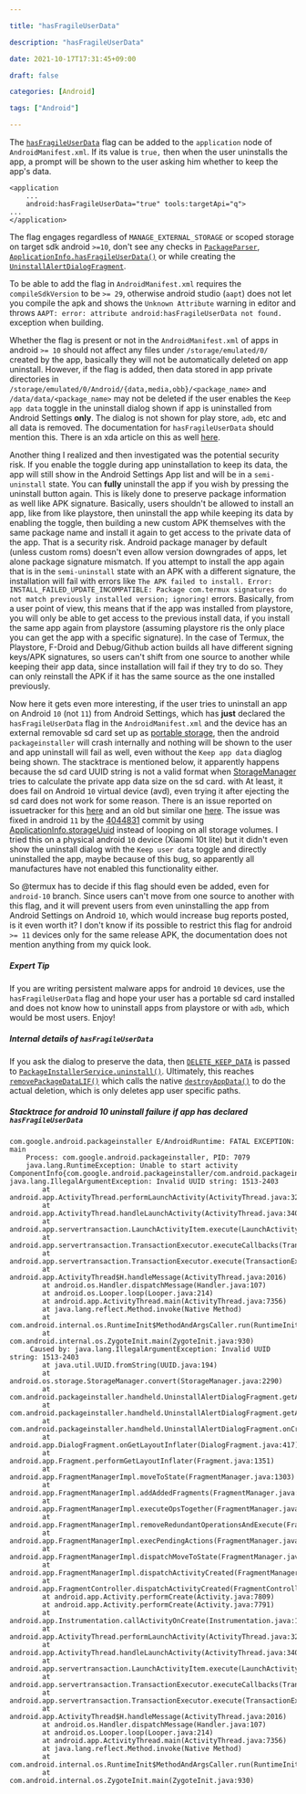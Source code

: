 ```yaml
---

title: "hasFragileUserData"

description: "hasFragileUserData"

date: 2021-10-17T17:31:45+09:00

draft: false

categories: [Android]

tags: ["Android"]

---
```

The [`hasFragileUserData`](https://developer.android.com/guide/topics/manifest/application-element#fragileuserdata) flag can be added to the `application` node of `AndroidManifest.xml`. If its value is `true,` then when the user uninstalls the app, a prompt will be shown to the user asking him whether to keep the app's data.

```
<application
	...
    android:hasFragileUserData="true" tools:targetApi="q">
...
</application>
```

The flag engages regardless of `MANAGE_EXTERNAL_STORAGE` or scoped storage on target sdk android `>=10`, don't see any checks in [`PackageParser`](https://cs.android.com/android/platform/superproject/+/android-10.0.0_r30:frameworks/base/core/java/android/content/pm/PackageParser.java;l=3720), [`ApplicationInfo.hasFragileUserData()`](https://cs.android.com/android/platform/superproject/+/android-10.0.0_r30:frameworks/base/core/java/android/content/pm/ApplicationInfo.java;l=1845) or while creating the [`UninstallAlertDialogFragment`](https://cs.android.com/android/platform/superproject/+/android-10.0.0_r30:frameworks/base/packages/PackageInstaller/src/com/android/packageinstaller/handheld/UninstallAlertDialogFragment.java;l=167).

To be able to add the flag in `AndroidManifest.xml` requires the `compileSdkVersion` to be `>= 29`, otherwise android studio (`aapt`) does not let you compile the apk and shows the `Unknown Attribute` warning in editor and throws `AAPT: error: attribute android:hasFragileUserData not found.` exception when building.

Whether the flag is present or not in the `AndroidManifest.xml` of apps in android `>= 10` should not affect any files under `/storage/emulated/0/` created by the app, basically they will not be automatically deleted on app uninstall. However, if the flag is added, then data stored in app private directories in `/storage/emulated/0/Android/{data,media,obb}/<package_name>` and `/data/data/<package_name>` may not be deleted if the user enables the `Keep app data` toggle in the uninstall dialog shown if app is uninstalled from Android Settings **only**. The dialog is not shown for play store, `adb`, etc and all data is removed. The documentation for `hasFragileUserData` should mention this. There is an xda article on this as well [here](https://www.xda-developers.com/android-10-manifest-flag-developers-retain-app-data-before-uninstalling/).


Another thing I realized and then investigated was the potential security risk. If you enable the toggle during app uninstallation to keep its data, the app will still show in the Android Settings App list and will be in a `semi-uninstall` state. You can **fully** uninstall the app if you wish by pressing the uninstall button again. This is likely done to preserve package information as well like APK signature. Basically, users shouldn't be allowed to install an app, like from like playstore, then uninstall the app while keeping its data by enabling the toggle, then building a new custom APK themselves with the same package name and install it again to get access to the private data of the app. That is a security risk. Android package manager by default (unless custom roms) doesn't even allow version downgrades of apps, let alone package signature mismatch. If you attempt to install the app again that is in the `semi-uninstall` state with an APK with a different signature, the installation will fail with errors like `The APK failed to install. Error: INSTALL_FAILED_UPDATE_INCOMPATIBLE: Package com.termux signatures do not match previously installed version; ignoring!` errors. Basically, from a user point of view, this means that if the app was installed from playstore, you will only be able to get access to the previous install data, if you install the same app again from playstore (assuming playstore ris the only place you can get the app with a specific signature). In the case of Termux, the Playstore, F-Droid and Debug/Github action builds all have different signing keys/APK signatures, so users can't shift from one source to another while keeping their app data, since installation will fail if they try to do so. They can only reinstall the APK if it has the same source as the one installed previously.


Now here it gets even more interesting, if the user tries to uninstall an app on Android `10` (not `11`) from Android Settings, which has **just** declared the `hasFragileUserData` flag in the `AndroidManifest.xml` and the device has an external removable sd card set up as [portable storage](https://source.android.com/devices/storage), then the android `packageinstaller` will crash internally and nothing will be shown to the user and app uninstall will fail as well, even without the `Keep app data` diaglog being shown. The stacktrace is mentioned below, it apparently happens because the sd card UUID string is not a valid format when [StorageManager](https://cs.android.com/android/platform/superproject/+/android-11.0.0_r3:frameworks/base/core/java/android/os/storage/StorageManager.java;l=2654) tries to calculate the private app data size on the sd card. with At least, it does fail on Android `10` virtual device (avd), even trying it after ejecting the sd card does not work for some reason. There is an issue reported on issuetracker for this [here](https://issuetracker.google.com/issues/148573843) and an old but similar one [here](https://issuetracker.google.com/issues/62982912
). The issue was fixed in android `11` by the [4044831](https://cs.android.com/android/_/android/platform/frameworks/base/+/4044831837cb3401e262db3614ac41fb343aebf4) commit by using [ApplicationInfo.storageUuid](https://developer.android.com/reference/android/content/pm/ApplicationInfo#storageUuid) instead of looping on all storage volumes. I tried this on a physical android `10` device (Xiaomi 10t lite) but it didn't even show the uninstall dialog with the `Keep user data` toggle and directly uninstalled the app, maybe because of this bug, so apparently all manufactures have not enabled this functionality either.

So @termux has to decide if this flag should even be added, even for `android-10` branch. Since users can't move from one source to another with this flag, and it will prevent users from even uninstalling the app from Android Settings on Android `10`, which would increase bug reports posted, is it even worth it? I don't know if its possible to restrict this flag for android `>= 11` devices only for the same release APK, the documentation does not mention anything from my quick look.

##### Expert Tip

If you are writing persistent malware apps for android `10` devices, use the `hasFragileUserData` flag and hope your user has a portable sd card installed and does not know how to uninstall apps from playstore or with `adb`, which would be most users. Enjoy!


##### Internal details of `hasFragileUserData`

If you ask the dialog to preserve the data, then [`DELETE_KEEP_DATA`](https://cs.android.com/android/platform/superproject/+/android-11.0.0_r3:frameworks/base/core/java/android/content/pm/PackageManager.java;l=1597) is passed to [`PackageInstallerService.uninstall()`](https://cs.android.com/android/platform/superproject/+/android-11.0.0_r3:frameworks/base/packages/PackageInstaller/src/com/android/packageinstaller/UninstallUninstalling.java;l=101). Ultimately, this reaches [`removePackageDataLIF()`](https://cs.android.com/android/platform/superproject/+/android-11.0.0_r3:out/soong/.intermediates/frameworks/base/services/core/services.core.unboosted/android_common/xref/srcjars.xref/frameworks/base/services/core/java/com/android/server/pm/PackageManagerService.java;l=18817) which calls the native [`destroyAppData()`](https://cs.android.com/android/platform/superproject/+/master:frameworks/native/cmds/installd/InstalldNativeService.cpp;l=716) to do the actual deletion, which is only deletes app user specific paths.


##### Stacktrace for android 10 uninstall failure if app has declared `hasFragileUserData`

```
com.google.android.packageinstaller E/AndroidRuntime: FATAL EXCEPTION: main
    Process: com.google.android.packageinstaller, PID: 7079
    java.lang.RuntimeException: Unable to start activity ComponentInfo{com.google.android.packageinstaller/com.android.packageinstaller.UninstallerActivity}: java.lang.IllegalArgumentException: Invalid UUID string: 1513-2403
        at android.app.ActivityThread.performLaunchActivity(ActivityThread.java:3270)
        at android.app.ActivityThread.handleLaunchActivity(ActivityThread.java:3409)
        at android.app.servertransaction.LaunchActivityItem.execute(LaunchActivityItem.java:83)
        at android.app.servertransaction.TransactionExecutor.executeCallbacks(TransactionExecutor.java:135)
        at android.app.servertransaction.TransactionExecutor.execute(TransactionExecutor.java:95)
        at android.app.ActivityThread$H.handleMessage(ActivityThread.java:2016)
        at android.os.Handler.dispatchMessage(Handler.java:107)
        at android.os.Looper.loop(Looper.java:214)
        at android.app.ActivityThread.main(ActivityThread.java:7356)
        at java.lang.reflect.Method.invoke(Native Method)
        at com.android.internal.os.RuntimeInit$MethodAndArgsCaller.run(RuntimeInit.java:492)
        at com.android.internal.os.ZygoteInit.main(ZygoteInit.java:930)
     Caused by: java.lang.IllegalArgumentException: Invalid UUID string: 1513-2403
        at java.util.UUID.fromString(UUID.java:194)
        at android.os.storage.StorageManager.convert(StorageManager.java:2290)
        at com.android.packageinstaller.handheld.UninstallAlertDialogFragment.getAppDataSizeForUser(UninstallAlertDialogFragment.java:78)
        at com.android.packageinstaller.handheld.UninstallAlertDialogFragment.getAppDataSize(UninstallAlertDialogFragment.java:114)
        at com.android.packageinstaller.handheld.UninstallAlertDialogFragment.onCreateDialog(UninstallAlertDialogFragment.java:179)
        at android.app.DialogFragment.onGetLayoutInflater(DialogFragment.java:417)
        at android.app.Fragment.performGetLayoutInflater(Fragment.java:1351)
        at android.app.FragmentManagerImpl.moveToState(FragmentManager.java:1303)
        at android.app.FragmentManagerImpl.addAddedFragments(FragmentManager.java:2431)
        at android.app.FragmentManagerImpl.executeOpsTogether(FragmentManager.java:2210)
        at android.app.FragmentManagerImpl.removeRedundantOperationsAndExecute(FragmentManager.java:2166)
        at android.app.FragmentManagerImpl.execPendingActions(FragmentManager.java:2067)
        at android.app.FragmentManagerImpl.dispatchMoveToState(FragmentManager.java:3057)
        at android.app.FragmentManagerImpl.dispatchActivityCreated(FragmentManager.java:3004)
        at android.app.FragmentController.dispatchActivityCreated(FragmentController.java:184)
        at android.app.Activity.performCreate(Activity.java:7809)
        at android.app.Activity.performCreate(Activity.java:7791)
        at android.app.Instrumentation.callActivityOnCreate(Instrumentation.java:1299)
        at android.app.ActivityThread.performLaunchActivity(ActivityThread.java:3245)
        at android.app.ActivityThread.handleLaunchActivity(ActivityThread.java:3409) 
        at android.app.servertransaction.LaunchActivityItem.execute(LaunchActivityItem.java:83) 
        at android.app.servertransaction.TransactionExecutor.executeCallbacks(TransactionExecutor.java:135) 
        at android.app.servertransaction.TransactionExecutor.execute(TransactionExecutor.java:95) 
        at android.app.ActivityThread$H.handleMessage(ActivityThread.java:2016) 
        at android.os.Handler.dispatchMessage(Handler.java:107) 
        at android.os.Looper.loop(Looper.java:214) 
        at android.app.ActivityThread.main(ActivityThread.java:7356) 
        at java.lang.reflect.Method.invoke(Native Method) 
        at com.android.internal.os.RuntimeInit$MethodAndArgsCaller.run(RuntimeInit.java:492) 
        at com.android.internal.os.ZygoteInit.main(ZygoteInit.java:930)
```
